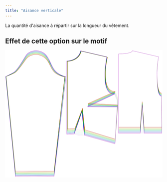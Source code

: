 ```yaml
---
title: "Aisance verticale"
---
```


La quantité d'aisance à répartir sur la longueur du vêtement.

## Effet de cette option sur le motif

![Cette image montre l'effet de cette option en superposant plusieurs variantes qui ont une valeur différente pour cette option](breanna_verticalease_sample.svg "Effet de cette option sur le motif")
